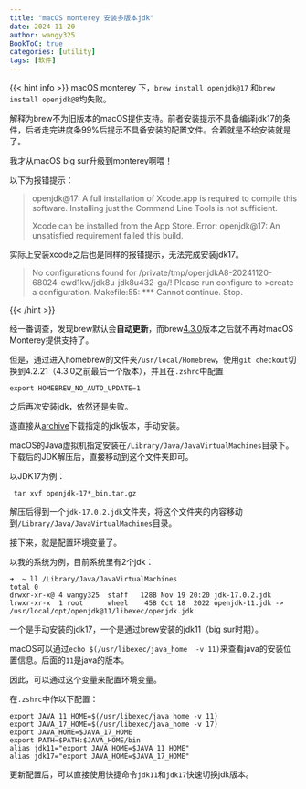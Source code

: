 ```yaml
---
title: "macOS monterey 安装多版本jdk"
date: 2024-11-20
author: wangy325
BookToC: true
categories: [utility]
tags: [软件]
---
```


{{< hint  info >}}
macOS monterey 下，`brew install openjdk@17` 和`brew install openjdk@8`均失败。

解释为brew不为旧版本的macOS提供支持。前者安装提示不具备编译jdk17的条件，后者走完进度条99%后提示不具备安装的配置文件。合着就是不给安装就是了。

我才从macOS big sur升级到monterey啊喂！

以下为报错提示：

>openjdk@17: A full installation of Xcode.app is required to compile
this software. Installing just the Command Line Tools is not sufficient.
>
>Xcode can be installed from the App Store.
>Error: openjdk@17: An unsatisfied requirement failed this build.

实际上安装xcode之后也是同样的报错提示，无法完成安装jdk17。

>No configurations found for /private/tmp/openjdkA8-20241120-68024-ewd1kw/jdk8u-jdk8u432-ga/! Please run configure to >create a configuration.
>Makefile:55: *** Cannot continue.  Stop.
>

{{< /hint >}}


经一番调查，发现brew默认会**自动更新**，而brew[4.3.0](https://brew.sh/2024/10/01/homebrew-4.4.0/)版本之后就不再对macOS Monterey提供支持了。

但是，通过进入homebrew的文件夹`/usr/local/Homebrew`，使用`git checkout`切换到4.2.21（4.3.0之前最后一个版本），并且在`.zshrc`中配置

    export HOMEBREW_NO_AUTO_UPDATE=1

之后再次安装jdk，依然还是失败。

遂直接从[archive](https://jdk.java.net/archive/)下载指定的jdk版本，手动安装。

macOS的Java虚拟机指定安装在`/Library/Java/JavaVirtualMachines`目录下。下载后的JDK解压后，直接移动到这个文件夹即可。

以JDK17为例：

```shell
 tar xvf openjdk-17*_bin.tar.gz
```

解压后得到一个`jdk-17.0.2.jdk`文件夹，将这个文件夹的内容移动到`/Library/Java/JavaVirtualMachines`目录。

接下来，就是配置环境变量了。

以我的系统为例，目前系统里有2个jdk：

```shell
➜  ~ ll /Library/Java/JavaVirtualMachines
total 0
drwxr-xr-x@ 4 wangy325  staff   128B Nov 19 20:20 jdk-17.0.2.jdk
lrwxr-xr-x  1 root      wheel    45B Oct 18  2022 openjdk-11.jdk -> /usr/local/opt/openjdk@11/libexec/openjdk.jdk
```

一个是手动安装的jdk17，一个是通过brew安装的jdk11（big sur时期）。

macOS可以通过`echo $(/usr/libexec/java_home  -v 11)`来查看java的安装位置信息。后面的`11`是java的版本。

因此，可以通过这个变量来配置环境变量。

在`.zshrc`中作以下配置：

```shell
export JAVA_11_HOME=$(/usr/libexec/java_home -v 11)
export JAVA_17_HOME=$(/usr/libexec/java_home -v 17)
export JAVA_HOME=$JAVA_17_HOME
export PATH=$PATH:$JAVA_HOME/bin
alias jdk11="export JAVA_HOME=$JAVA_11_HOME"
alias jdk17="export JAVA_HOME=$JAVA_17_HOME"
```

更新配置后，可以直接使用快捷命令`jdk11`和`jdk17`快速切换jdk版本。

